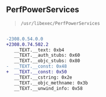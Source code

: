 ## PerfPowerServices

> `/usr/libexec/PerfPowerServices`

```diff

-2308.0.54.0.0
+2308.0.74.502.2
   __TEXT.__text: 0xb4
   __TEXT.__auth_stubs: 0x60
   __TEXT.__objc_stubs: 0x80
-  __TEXT.__const: 0x48
+  __TEXT.__const: 0x50
   __TEXT.__cstring: 0x2e
   __TEXT.__objc_methname: 0x3b
   __TEXT.__unwind_info: 0x58

```
